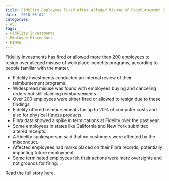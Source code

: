```yaml
---
title: Fidelity Employees Fired After Alleged Misuse of Reimbursement Programs
date: '2018-05-04'
categories:
- WSJ
tags:
- Fidelity Investments
- Employee Misconduct
- FINRA
---
```

Fidelity Investments has fired or allowed more than 200 employees to resign over alleged misuse of workplace-benefits programs, according to people familiar with the matter.

- Fidelity Investments conducted an internal review of their reimbursement programs.
- Widespread misuse was found with employees buying and canceling orders but still claiming reimbursements.
- Over 200 employees were either fired or allowed to resign due to these findings.
- Fidelity offered reimbursements for up to 20% of computer costs and also for physical fitness products.
- Finra data showed a spike in terminations at Fidelity over the past year.
- Some employees in states like California and New York submitted altered receipts.
- A Fidelity spokesperson said that no customers were affected by the misconduct.
- Affected employees had marks placed on their Finra records, potentially impacting future employment.
- Some terminated employees felt their actions were mere oversights and not grounds for firing.

Read the full story [here](https://www.wsj.com/articles/fidelity-employees-fired-after-alleged-misuse-of-reimbursement-programs-1525479553).